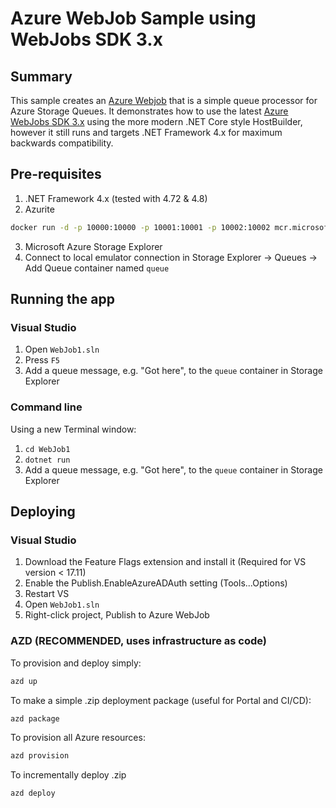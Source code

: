 # Azure WebJob Sample using WebJobs SDK 3.x

## Summary
This sample creates an [Azure Webjob](https://learn.microsoft.com/en-us/azure/app-service/webjobs-sdk-how-to) that is a simple queue processor for Azure Storage Queues.  It demonstrates how to use the latest [Azure WebJobs SDK 3.x](https://www.nuget.org/packages/Microsoft.Azure.WebJobs) using the more modern .NET Core style HostBuilder, however it still runs and targets .NET Framework 4.x for maximum backwards compatibility.

## Pre-requisites
1. .NET Framework 4.x (tested with 4.72 & 4.8)
2. Azurite
```bash
docker run -d -p 10000:10000 -p 10001:10001 -p 10002:10002 mcr.microsoft.com/azure-storage/azurite
```
3. Microsoft Azure Storage Explorer
4. Connect to local emulator connection in Storage Explorer -> Queues -> Add Queue container named `queue`

## Running the app
### Visual Studio
1. Open `WebJob1.sln`
2. Press `F5`
3. Add a queue message, e.g. "Got here", to the `queue` container in Storage Explorer

### Command line
Using a new Terminal window:
1. `cd WebJob1`
2.  `dotnet run`
3. Add a queue message, e.g. "Got here", to the `queue` container in Storage Explorer

## Deploying
### Visual Studio
1. Download the Feature Flags extension and install it (Required for VS version < 17.11)
2. Enable the Publish.EnableAzureADAuth setting (Tools...Options)
3. Restart VS
4. Open `WebJob1.sln`
5. Right-click project, Publish to Azure WebJob

### AZD (RECOMMENDED, uses infrastructure as code)

To provision and deploy simply:
```bash
azd up
```

To make a simple .zip deployment package (useful for Portal and CI/CD):
```bash
azd package
```

To provision all Azure resources:
```bash
azd provision
```

To incrementally deploy .zip
```bash
azd deploy
```



